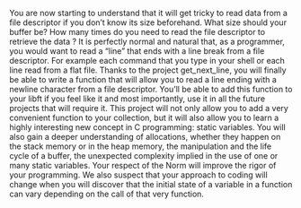You are now starting to understand that it will get tricky to read data from a file descriptor if you don’t know its size beforehand. What size should your buffer be? How many times do you need to read the file descriptor to retrieve the data ?
It is perfectly normal and natural that, as a programmer, you would want to read a “line” that ends with a line break from a file descriptor. For example each command that you type in your shell or each line read from a flat file.
Thanks to the project get_next_line, you will finally be able to write a function that will allow you to read a line ending with a newline character from a file descriptor.
You’ll be able to add this function to your libft if you feel like it and most importantly, use it in all the future projects that will require it.
This project will not only allow you to add a very convenient function to your collection, but it will also allow you to learn a highly interesting new concept in C programming:
static variables.
You will also gain a deeper understanding of allocations, whether they happen on the stack memory or in the heap memory, the manipulation and the life cycle of a buffer, the unexpected complexity implied in the use of one or many static variables.
Your respect of the Norm will improve the rigor of your programming. We also suspect that your approach to coding will change when you will discover that the initial state of a variable in a function can vary depending on the call of that very function.
